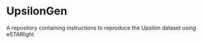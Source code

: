 # UpsilonGen
A repository containing instructions to reproduce the Upsilon dataset using eSTARlight
